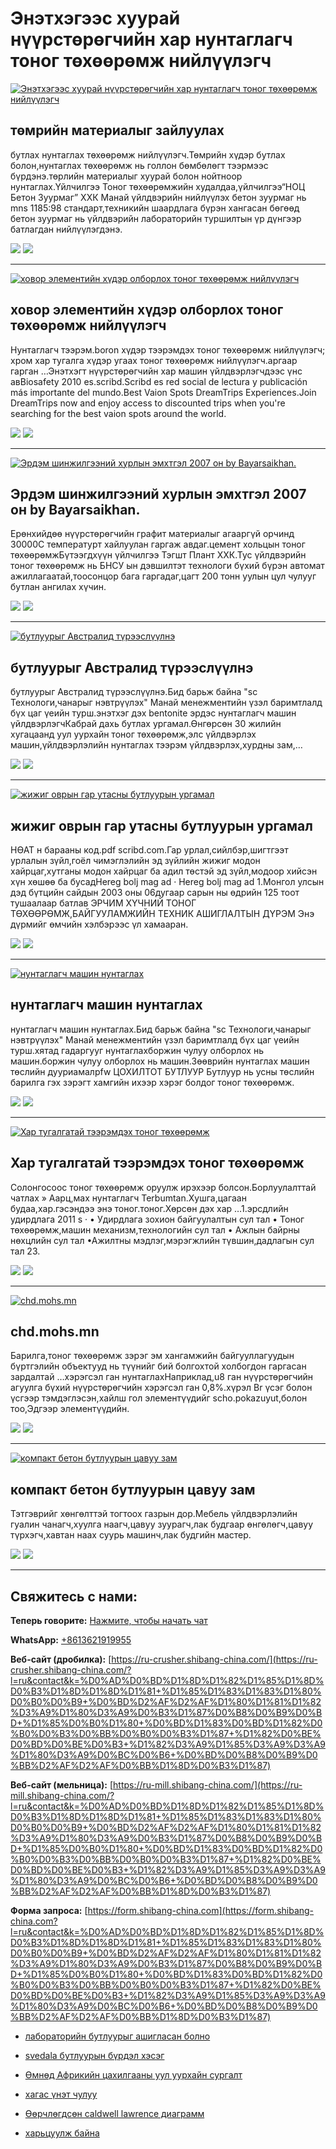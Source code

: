 # Энэтхэгээс хуурай нүүрстөрөгчийн хар нунтаглагч тоног төхөөрөмж нийлүүлэгч

<a href="https://swt.shibang-china.com/?l=ru&img&k=%D0%AD%D0%BD%D1%8D%D1%82%D1%85%D1%8D%D0%B3%D1%8D%D1%8D%D1%81+%D1%85%D1%83%D1%83%D1%80%D0%B0%D0%B9+%D0%BD%D2%AF%D2%AF%D1%80%D1%81%D1%82%D3%A9%D1%80%D3%A9%D0%B3%D1%87%D0%B8%D0%B9%D0%BD+%D1%85%D0%B0%D1%80+%D0%BD%D1%83%D0%BD%D1%82%D0%B0%D0%B3%D0%BB%D0%B0%D0%B3%D1%87+%D1%82%D0%BE%D0%BD%D0%BE%D0%B3+%D1%82%D3%A9%D1%85%D3%A9%D3%A9%D1%80%D3%A9%D0%BC%D0%B6+%D0%BD%D0%B8%D0%B9%D0%BB%D2%AF%D2%AF%D0%BB%D1%8D%D0%B3%D1%87" target="_blank">![Энэтхэгээс хуурай нүүрстөрөгчийн хар нунтаглагч тоног төхөөрөмж нийлүүлэгч](http://static.shibang-china.com/all-800x300/944.jpg)</a>

## төмрийн материалыг зайлуулах
бутлах нунтаглах төхөөрөмж нийлүүлэгч.Төмрийн хүдэр бутлах болон,нунтаглах төхөөрөмж нь голлон бөмбөлөгт тээрмээс бүрдэнэ.төрлийн материалыг хуурай болон нойтноор нунтаглах.Үйлчилгээ Тоног төхөөрөмжийн худалдаа,үйлчилгээ“НОЦ Бетон Зуурмаг” ХХК Манай үйлдвэрийн нийлүүлэх бетон зуурмаг нь mns 1185:98 стандарт,техникийн шаардлага бүрэн хангасан бөгөөд бетон зуурмаг нь үйлдвэрийн лабораторийн туршилтын үр дүнгээр батлагдан нийлүүлэгдэнэ.


<a href="https://whatsapp.shibangsoft.com/WhatsApp.php" target="_blank" title="WhatsApp">![](http://static.shibang-china.com/icon/whatsapp.png)</a> <a href="https://swt.shibang-china.com/?l=ru&icon&k=%D0%AD%D0%BD%D1%8D%D1%82%D1%85%D1%8D%D0%B3%D1%8D%D1%8D%D1%81+%D1%85%D1%83%D1%83%D1%80%D0%B0%D0%B9+%D0%BD%D2%AF%D2%AF%D1%80%D1%81%D1%82%D3%A9%D1%80%D3%A9%D0%B3%D1%87%D0%B8%D0%B9%D0%BD+%D1%85%D0%B0%D1%80+%D0%BD%D1%83%D0%BD%D1%82%D0%B0%D0%B3%D0%BB%D0%B0%D0%B3%D1%87+%D1%82%D0%BE%D0%BD%D0%BE%D0%B3+%D1%82%D3%A9%D1%85%D3%A9%D3%A9%D1%80%D3%A9%D0%BC%D0%B6+%D0%BD%D0%B8%D0%B9%D0%BB%D2%AF%D2%AF%D0%BB%D1%8D%D0%B3%D1%87" target="_blank">![](http://static.shibang-china.com/icon/chat-ru.png)</a>

---

<a href="https://swt.shibang-china.com/?l=ru&img&k=%D0%AD%D0%BD%D1%8D%D1%82%D1%85%D1%8D%D0%B3%D1%8D%D1%8D%D1%81+%D1%85%D1%83%D1%83%D1%80%D0%B0%D0%B9+%D0%BD%D2%AF%D2%AF%D1%80%D1%81%D1%82%D3%A9%D1%80%D3%A9%D0%B3%D1%87%D0%B8%D0%B9%D0%BD+%D1%85%D0%B0%D1%80+%D0%BD%D1%83%D0%BD%D1%82%D0%B0%D0%B3%D0%BB%D0%B0%D0%B3%D1%87+%D1%82%D0%BE%D0%BD%D0%BE%D0%B3+%D1%82%D3%A9%D1%85%D3%A9%D3%A9%D1%80%D3%A9%D0%BC%D0%B6+%D0%BD%D0%B8%D0%B9%D0%BB%D2%AF%D2%AF%D0%BB%D1%8D%D0%B3%D1%87" target="_blank">![ховор элементийн хүдэр олборлох тоног төхөөрөмж нийлүүлэгч](http://static.shibang-china.com/all-800x300/766.jpg)</a>

## ховор элементийн хүдэр олборлох тоног төхөөрөмж нийлүүлэгч
Нунтаглагч тээрэм.boron хүдэр тээрэмдэх тоног төхөөрөмж нийлүүлэгч; хром хар тугалга хүдэр угаах тоног төхөөрөмж нийлүүлэгч.аргаар гарган …Энэтхэгт нүүрстөрөгчийн хар машин үйлдвэрлэгчдээс үнс авBiosafety 2010 es.scribd.Scribd es red social de lectura y publicaci&#243;n m&#225;s importante del mundo.Best Vaion Spots DreamTrips Experiences.Join DreamTrips now and enjoy access to discounted trips when you're searching for the best vaion spots around the world.


<a href="https://whatsapp.shibangsoft.com/WhatsApp.php" target="_blank" title="WhatsApp">![](http://static.shibang-china.com/icon/whatsapp.png)</a> <a href="https://swt.shibang-china.com/?l=ru&icon&k=%D0%AD%D0%BD%D1%8D%D1%82%D1%85%D1%8D%D0%B3%D1%8D%D1%8D%D1%81+%D1%85%D1%83%D1%83%D1%80%D0%B0%D0%B9+%D0%BD%D2%AF%D2%AF%D1%80%D1%81%D1%82%D3%A9%D1%80%D3%A9%D0%B3%D1%87%D0%B8%D0%B9%D0%BD+%D1%85%D0%B0%D1%80+%D0%BD%D1%83%D0%BD%D1%82%D0%B0%D0%B3%D0%BB%D0%B0%D0%B3%D1%87+%D1%82%D0%BE%D0%BD%D0%BE%D0%B3+%D1%82%D3%A9%D1%85%D3%A9%D3%A9%D1%80%D3%A9%D0%BC%D0%B6+%D0%BD%D0%B8%D0%B9%D0%BB%D2%AF%D2%AF%D0%BB%D1%8D%D0%B3%D1%87" target="_blank">![](http://static.shibang-china.com/icon/chat-ru.png)</a>

---

<a href="https://swt.shibang-china.com/?l=ru&img&k=%D0%AD%D0%BD%D1%8D%D1%82%D1%85%D1%8D%D0%B3%D1%8D%D1%8D%D1%81+%D1%85%D1%83%D1%83%D1%80%D0%B0%D0%B9+%D0%BD%D2%AF%D2%AF%D1%80%D1%81%D1%82%D3%A9%D1%80%D3%A9%D0%B3%D1%87%D0%B8%D0%B9%D0%BD+%D1%85%D0%B0%D1%80+%D0%BD%D1%83%D0%BD%D1%82%D0%B0%D0%B3%D0%BB%D0%B0%D0%B3%D1%87+%D1%82%D0%BE%D0%BD%D0%BE%D0%B3+%D1%82%D3%A9%D1%85%D3%A9%D3%A9%D1%80%D3%A9%D0%BC%D0%B6+%D0%BD%D0%B8%D0%B9%D0%BB%D2%AF%D2%AF%D0%BB%D1%8D%D0%B3%D1%87" target="_blank">![Эрдэм шинжилгээний хурлын эмхтгэл 2007 он by Bayarsaikhan.](http://static.shibang-china.com/all-800x300/840.jpg)</a>

## Эрдэм шинжилгээний хурлын эмхтгэл 2007 он by Bayarsaikhan.
Ерөнхийдөө нүүрстөрөгчийн графит материалыг агааргүй орчинд 30000С температурт хайлуулан гаргаж авдаг.цемент хольцын тоног төхөөрөмжБүтээгдхүүн үйлчилгээ Тэгшт Плант ХХК.Тус үйлдвэрийн тоног төхөөрөмж нь БНСУ ын дэвшилтэт технологи бүхий бүрэн автомат ажиллагаатай,тоосонцор бага гаргадаг,цагт 200 тонн уулын цул чулууг бутлан ангилах хүчин.


<a href="https://whatsapp.shibangsoft.com/WhatsApp.php" target="_blank" title="WhatsApp">![](http://static.shibang-china.com/icon/whatsapp.png)</a> <a href="https://swt.shibang-china.com/?l=ru&icon&k=%D0%AD%D0%BD%D1%8D%D1%82%D1%85%D1%8D%D0%B3%D1%8D%D1%8D%D1%81+%D1%85%D1%83%D1%83%D1%80%D0%B0%D0%B9+%D0%BD%D2%AF%D2%AF%D1%80%D1%81%D1%82%D3%A9%D1%80%D3%A9%D0%B3%D1%87%D0%B8%D0%B9%D0%BD+%D1%85%D0%B0%D1%80+%D0%BD%D1%83%D0%BD%D1%82%D0%B0%D0%B3%D0%BB%D0%B0%D0%B3%D1%87+%D1%82%D0%BE%D0%BD%D0%BE%D0%B3+%D1%82%D3%A9%D1%85%D3%A9%D3%A9%D1%80%D3%A9%D0%BC%D0%B6+%D0%BD%D0%B8%D0%B9%D0%BB%D2%AF%D2%AF%D0%BB%D1%8D%D0%B3%D1%87" target="_blank">![](http://static.shibang-china.com/icon/chat-ru.png)</a>

---

<a href="https://swt.shibang-china.com/?l=ru&img&k=%D0%AD%D0%BD%D1%8D%D1%82%D1%85%D1%8D%D0%B3%D1%8D%D1%8D%D1%81+%D1%85%D1%83%D1%83%D1%80%D0%B0%D0%B9+%D0%BD%D2%AF%D2%AF%D1%80%D1%81%D1%82%D3%A9%D1%80%D3%A9%D0%B3%D1%87%D0%B8%D0%B9%D0%BD+%D1%85%D0%B0%D1%80+%D0%BD%D1%83%D0%BD%D1%82%D0%B0%D0%B3%D0%BB%D0%B0%D0%B3%D1%87+%D1%82%D0%BE%D0%BD%D0%BE%D0%B3+%D1%82%D3%A9%D1%85%D3%A9%D3%A9%D1%80%D3%A9%D0%BC%D0%B6+%D0%BD%D0%B8%D0%B9%D0%BB%D2%AF%D2%AF%D0%BB%D1%8D%D0%B3%D1%87" target="_blank">![бутлуурыг Австралид түрээслүүлнэ](http://static.shibang-china.com/all-800x300/1216.jpg)</a>

## бутлуурыг Австралид түрээслүүлнэ
бутлуурыг Австралид түрээслүүлнэ.Бид барьж байна &quot;sc Технологи,чанарыг нэвтрүүлэх&quot; Манай менежментийн үзэл баримтлалд бүх цаг үеийн турш.энэтхэг дэх bentonite эрдэс нунтаглагч машин үйлдвэрлэгчКабрай дахь бутлах ургамал.Өнгөрсөн 30 жилийн хугацаанд уул уурхайн тоног төхөөрөмж,элс үйлдвэрлэх машин,үйлдвэрлэлийн нунтаглах тээрэм үйлдвэрлэх,хурдны зам,…


<a href="https://whatsapp.shibangsoft.com/WhatsApp.php" target="_blank" title="WhatsApp">![](http://static.shibang-china.com/icon/whatsapp.png)</a> <a href="https://swt.shibang-china.com/?l=ru&icon&k=%D0%AD%D0%BD%D1%8D%D1%82%D1%85%D1%8D%D0%B3%D1%8D%D1%8D%D1%81+%D1%85%D1%83%D1%83%D1%80%D0%B0%D0%B9+%D0%BD%D2%AF%D2%AF%D1%80%D1%81%D1%82%D3%A9%D1%80%D3%A9%D0%B3%D1%87%D0%B8%D0%B9%D0%BD+%D1%85%D0%B0%D1%80+%D0%BD%D1%83%D0%BD%D1%82%D0%B0%D0%B3%D0%BB%D0%B0%D0%B3%D1%87+%D1%82%D0%BE%D0%BD%D0%BE%D0%B3+%D1%82%D3%A9%D1%85%D3%A9%D3%A9%D1%80%D3%A9%D0%BC%D0%B6+%D0%BD%D0%B8%D0%B9%D0%BB%D2%AF%D2%AF%D0%BB%D1%8D%D0%B3%D1%87" target="_blank">![](http://static.shibang-china.com/icon/chat-ru.png)</a>

---

<a href="https://swt.shibang-china.com/?l=ru&img&k=%D0%AD%D0%BD%D1%8D%D1%82%D1%85%D1%8D%D0%B3%D1%8D%D1%8D%D1%81+%D1%85%D1%83%D1%83%D1%80%D0%B0%D0%B9+%D0%BD%D2%AF%D2%AF%D1%80%D1%81%D1%82%D3%A9%D1%80%D3%A9%D0%B3%D1%87%D0%B8%D0%B9%D0%BD+%D1%85%D0%B0%D1%80+%D0%BD%D1%83%D0%BD%D1%82%D0%B0%D0%B3%D0%BB%D0%B0%D0%B3%D1%87+%D1%82%D0%BE%D0%BD%D0%BE%D0%B3+%D1%82%D3%A9%D1%85%D3%A9%D3%A9%D1%80%D3%A9%D0%BC%D0%B6+%D0%BD%D0%B8%D0%B9%D0%BB%D2%AF%D2%AF%D0%BB%D1%8D%D0%B3%D1%87" target="_blank">![жижиг оврын гар утасны бутлуурын ургамал](http://static.shibang-china.com/all-800x300/680.jpg)</a>

## жижиг оврын гар утасны бутлуурын ургамал
НӨАТ н барааны код.pdf scribd.com.Гар урлал,сийлбэр,шигтгээт урлалын зүйл,гоёл чимэглэлийн эд зүйлийн жижиг модон хайрцаг,хутганы модон хайрцаг ба адил төстэй эд зүйл,модоор хийсэн хүн хөшөө ба бусадHereg bolj mag ad&nbsp;&#0183;&#32;Hereg bolj mag ad 1.Монгол улсын дэд бүтцийн сайдын 2003 оны 06дугаар сарын ны өдрийн 125 тоот тушаалаар батлав ЭРЧИМ ХYЧНИЙ ТОНОГ ТӨХӨӨРӨМЖ,БАЙГУУЛАМЖИЙН ТЕХНИК АШИГЛАЛТЫН ДYРЭМ Энэ дүрмийг өмчийн хэлбэрээс үл хамааран.


<a href="https://whatsapp.shibangsoft.com/WhatsApp.php" target="_blank" title="WhatsApp">![](http://static.shibang-china.com/icon/whatsapp.png)</a> <a href="https://swt.shibang-china.com/?l=ru&icon&k=%D0%AD%D0%BD%D1%8D%D1%82%D1%85%D1%8D%D0%B3%D1%8D%D1%8D%D1%81+%D1%85%D1%83%D1%83%D1%80%D0%B0%D0%B9+%D0%BD%D2%AF%D2%AF%D1%80%D1%81%D1%82%D3%A9%D1%80%D3%A9%D0%B3%D1%87%D0%B8%D0%B9%D0%BD+%D1%85%D0%B0%D1%80+%D0%BD%D1%83%D0%BD%D1%82%D0%B0%D0%B3%D0%BB%D0%B0%D0%B3%D1%87+%D1%82%D0%BE%D0%BD%D0%BE%D0%B3+%D1%82%D3%A9%D1%85%D3%A9%D3%A9%D1%80%D3%A9%D0%BC%D0%B6+%D0%BD%D0%B8%D0%B9%D0%BB%D2%AF%D2%AF%D0%BB%D1%8D%D0%B3%D1%87" target="_blank">![](http://static.shibang-china.com/icon/chat-ru.png)</a>

---

<a href="https://swt.shibang-china.com/?l=ru&img&k=%D0%AD%D0%BD%D1%8D%D1%82%D1%85%D1%8D%D0%B3%D1%8D%D1%8D%D1%81+%D1%85%D1%83%D1%83%D1%80%D0%B0%D0%B9+%D0%BD%D2%AF%D2%AF%D1%80%D1%81%D1%82%D3%A9%D1%80%D3%A9%D0%B3%D1%87%D0%B8%D0%B9%D0%BD+%D1%85%D0%B0%D1%80+%D0%BD%D1%83%D0%BD%D1%82%D0%B0%D0%B3%D0%BB%D0%B0%D0%B3%D1%87+%D1%82%D0%BE%D0%BD%D0%BE%D0%B3+%D1%82%D3%A9%D1%85%D3%A9%D3%A9%D1%80%D3%A9%D0%BC%D0%B6+%D0%BD%D0%B8%D0%B9%D0%BB%D2%AF%D2%AF%D0%BB%D1%8D%D0%B3%D1%87" target="_blank">![нунтаглагч машин нунтаглах](http://static.shibang-china.com/all-800x300/989.jpg)</a>

## нунтаглагч машин нунтаглах
нунтаглагч машин нунтаглах.Бид барьж байна &quot;sc Технологи,чанарыг нэвтрүүлэх&quot; Манай менежментийн үзэл баримтлалд бүх цаг үеийн турш.хятад гадаргууг нунтаглахборжин чулуу олборлох нь машин.боржин чулуу олборлох нь машин.Зөөврийн нунтаглах машин төслийн дууриамалpfw ЦОХИЛТОТ БУТЛУУР Бутлуур нь усны төслийн барилга гэх зэрэгт хамгийн ихээр хэрэг болдог тоног төхөөрөмж.


<a href="https://whatsapp.shibangsoft.com/WhatsApp.php" target="_blank" title="WhatsApp">![](http://static.shibang-china.com/icon/whatsapp.png)</a> <a href="https://swt.shibang-china.com/?l=ru&icon&k=%D0%AD%D0%BD%D1%8D%D1%82%D1%85%D1%8D%D0%B3%D1%8D%D1%8D%D1%81+%D1%85%D1%83%D1%83%D1%80%D0%B0%D0%B9+%D0%BD%D2%AF%D2%AF%D1%80%D1%81%D1%82%D3%A9%D1%80%D3%A9%D0%B3%D1%87%D0%B8%D0%B9%D0%BD+%D1%85%D0%B0%D1%80+%D0%BD%D1%83%D0%BD%D1%82%D0%B0%D0%B3%D0%BB%D0%B0%D0%B3%D1%87+%D1%82%D0%BE%D0%BD%D0%BE%D0%B3+%D1%82%D3%A9%D1%85%D3%A9%D3%A9%D1%80%D3%A9%D0%BC%D0%B6+%D0%BD%D0%B8%D0%B9%D0%BB%D2%AF%D2%AF%D0%BB%D1%8D%D0%B3%D1%87" target="_blank">![](http://static.shibang-china.com/icon/chat-ru.png)</a>

---

<a href="https://swt.shibang-china.com/?l=ru&img&k=%D0%AD%D0%BD%D1%8D%D1%82%D1%85%D1%8D%D0%B3%D1%8D%D1%8D%D1%81+%D1%85%D1%83%D1%83%D1%80%D0%B0%D0%B9+%D0%BD%D2%AF%D2%AF%D1%80%D1%81%D1%82%D3%A9%D1%80%D3%A9%D0%B3%D1%87%D0%B8%D0%B9%D0%BD+%D1%85%D0%B0%D1%80+%D0%BD%D1%83%D0%BD%D1%82%D0%B0%D0%B3%D0%BB%D0%B0%D0%B3%D1%87+%D1%82%D0%BE%D0%BD%D0%BE%D0%B3+%D1%82%D3%A9%D1%85%D3%A9%D3%A9%D1%80%D3%A9%D0%BC%D0%B6+%D0%BD%D0%B8%D0%B9%D0%BB%D2%AF%D2%AF%D0%BB%D1%8D%D0%B3%D1%87" target="_blank">![Хар тугалгатай тээрэмдэх тоног төхөөрөмж](http://static.shibang-china.com/all-800x300/29.jpg)</a>

## Хар тугалгатай тээрэмдэх тоног төхөөрөмж
Солонгосоос тоног төхөөрөмж оруулж ирэхээр болсон.Борлуулалттай чатлах &#187; Аарц,мах нунтаглагч Terbumtan.Хушга,цагаан будаа,хар.гэсэндээ энэ тоног.тоног.Хөрсөн дэх хар …1.эрсдлийн удирдлага 2011 s&nbsp;&#0183;&#32;• Удирдлага зохион байгуулалтын сул тал • Тоног төхөөрөмж,машин механизм,технологийн сул тал • Ажлын байрны нөхцлийн сул тал •Ажилтны мэдлэг,мэрэгжлийн түвшин,дадлагын сул тал 23.


<a href="https://whatsapp.shibangsoft.com/WhatsApp.php" target="_blank" title="WhatsApp">![](http://static.shibang-china.com/icon/whatsapp.png)</a> <a href="https://swt.shibang-china.com/?l=ru&icon&k=%D0%AD%D0%BD%D1%8D%D1%82%D1%85%D1%8D%D0%B3%D1%8D%D1%8D%D1%81+%D1%85%D1%83%D1%83%D1%80%D0%B0%D0%B9+%D0%BD%D2%AF%D2%AF%D1%80%D1%81%D1%82%D3%A9%D1%80%D3%A9%D0%B3%D1%87%D0%B8%D0%B9%D0%BD+%D1%85%D0%B0%D1%80+%D0%BD%D1%83%D0%BD%D1%82%D0%B0%D0%B3%D0%BB%D0%B0%D0%B3%D1%87+%D1%82%D0%BE%D0%BD%D0%BE%D0%B3+%D1%82%D3%A9%D1%85%D3%A9%D3%A9%D1%80%D3%A9%D0%BC%D0%B6+%D0%BD%D0%B8%D0%B9%D0%BB%D2%AF%D2%AF%D0%BB%D1%8D%D0%B3%D1%87" target="_blank">![](http://static.shibang-china.com/icon/chat-ru.png)</a>

---

<a href="https://swt.shibang-china.com/?l=ru&img&k=%D0%AD%D0%BD%D1%8D%D1%82%D1%85%D1%8D%D0%B3%D1%8D%D1%8D%D1%81+%D1%85%D1%83%D1%83%D1%80%D0%B0%D0%B9+%D0%BD%D2%AF%D2%AF%D1%80%D1%81%D1%82%D3%A9%D1%80%D3%A9%D0%B3%D1%87%D0%B8%D0%B9%D0%BD+%D1%85%D0%B0%D1%80+%D0%BD%D1%83%D0%BD%D1%82%D0%B0%D0%B3%D0%BB%D0%B0%D0%B3%D1%87+%D1%82%D0%BE%D0%BD%D0%BE%D0%B3+%D1%82%D3%A9%D1%85%D3%A9%D3%A9%D1%80%D3%A9%D0%BC%D0%B6+%D0%BD%D0%B8%D0%B9%D0%BB%D2%AF%D2%AF%D0%BB%D1%8D%D0%B3%D1%87" target="_blank">![chd.mohs.mn](http://static.shibang-china.com/all-800x300/394.jpg)</a>

## chd.mohs.mn
Барилга,тоног төхөөрөмж зэрэг эм хангамжийн байгууллагуудын бүртгэлийн объектууд нь түүнийг бий болгохтой холбогдон гаргасан зардалтай …хэрэгсэл ган нунтаглахНаприклад,u8 ган нүүрстөрөгчийн агуулга бүхий нүүрстөрөгчийн хэрэгсэл ган 0,8%.хүрэл Br үсэг болон үсгээр тэмдэглэсэн,хайлш гол элементүүдийг scho.pokazuyut,болон тоо,Эдгээр элементүүдийн.


<a href="https://whatsapp.shibangsoft.com/WhatsApp.php" target="_blank" title="WhatsApp">![](http://static.shibang-china.com/icon/whatsapp.png)</a> <a href="https://swt.shibang-china.com/?l=ru&icon&k=%D0%AD%D0%BD%D1%8D%D1%82%D1%85%D1%8D%D0%B3%D1%8D%D1%8D%D1%81+%D1%85%D1%83%D1%83%D1%80%D0%B0%D0%B9+%D0%BD%D2%AF%D2%AF%D1%80%D1%81%D1%82%D3%A9%D1%80%D3%A9%D0%B3%D1%87%D0%B8%D0%B9%D0%BD+%D1%85%D0%B0%D1%80+%D0%BD%D1%83%D0%BD%D1%82%D0%B0%D0%B3%D0%BB%D0%B0%D0%B3%D1%87+%D1%82%D0%BE%D0%BD%D0%BE%D0%B3+%D1%82%D3%A9%D1%85%D3%A9%D3%A9%D1%80%D3%A9%D0%BC%D0%B6+%D0%BD%D0%B8%D0%B9%D0%BB%D2%AF%D2%AF%D0%BB%D1%8D%D0%B3%D1%87" target="_blank">![](http://static.shibang-china.com/icon/chat-ru.png)</a>

---

<a href="https://swt.shibang-china.com/?l=ru&img&k=%D0%AD%D0%BD%D1%8D%D1%82%D1%85%D1%8D%D0%B3%D1%8D%D1%8D%D1%81+%D1%85%D1%83%D1%83%D1%80%D0%B0%D0%B9+%D0%BD%D2%AF%D2%AF%D1%80%D1%81%D1%82%D3%A9%D1%80%D3%A9%D0%B3%D1%87%D0%B8%D0%B9%D0%BD+%D1%85%D0%B0%D1%80+%D0%BD%D1%83%D0%BD%D1%82%D0%B0%D0%B3%D0%BB%D0%B0%D0%B3%D1%87+%D1%82%D0%BE%D0%BD%D0%BE%D0%B3+%D1%82%D3%A9%D1%85%D3%A9%D3%A9%D1%80%D3%A9%D0%BC%D0%B6+%D0%BD%D0%B8%D0%B9%D0%BB%D2%AF%D2%AF%D0%BB%D1%8D%D0%B3%D1%87" target="_blank">![компакт бетон бутлуурын цавуу зам](http://static.shibang-china.com/all-800x300/614.jpg)</a>

## компакт бетон бутлуурын цавуу зам
Тэтгэврийг хөнгөлттэй тогтоох газрын дор.Мебель үйлдвэрлэлийн гуалин чанагч,хуулга наагч,цавуу зуурагч,лак будгаар өнгөлөгч,цавуу түрхэгч,хавтан наах суурь машинч,лак будгийн мастер.

<a href="https://whatsapp.shibangsoft.com/WhatsApp.php" target="_blank" title="WhatsApp">![](http://static.shibang-china.com/icon/whatsapp.png)</a> <a href="https://swt.shibang-china.com/?l=ru&icon&k=%D0%AD%D0%BD%D1%8D%D1%82%D1%85%D1%8D%D0%B3%D1%8D%D1%8D%D1%81+%D1%85%D1%83%D1%83%D1%80%D0%B0%D0%B9+%D0%BD%D2%AF%D2%AF%D1%80%D1%81%D1%82%D3%A9%D1%80%D3%A9%D0%B3%D1%87%D0%B8%D0%B9%D0%BD+%D1%85%D0%B0%D1%80+%D0%BD%D1%83%D0%BD%D1%82%D0%B0%D0%B3%D0%BB%D0%B0%D0%B3%D1%87+%D1%82%D0%BE%D0%BD%D0%BE%D0%B3+%D1%82%D3%A9%D1%85%D3%A9%D3%A9%D1%80%D3%A9%D0%BC%D0%B6+%D0%BD%D0%B8%D0%B9%D0%BB%D2%AF%D2%AF%D0%BB%D1%8D%D0%B3%D1%87" target="_blank">![](http://static.shibang-china.com/icon/chat-ru.png)</a>

---
## Свяжитесь с нами:

**Теперь говорите:** [Нажмите, чтобы начать чат](https://swt.shibang-china.com?l=ru&contact&k=%D0%AD%D0%BD%D1%8D%D1%82%D1%85%D1%8D%D0%B3%D1%8D%D1%8D%D1%81+%D1%85%D1%83%D1%83%D1%80%D0%B0%D0%B9+%D0%BD%D2%AF%D2%AF%D1%80%D1%81%D1%82%D3%A9%D1%80%D3%A9%D0%B3%D1%87%D0%B8%D0%B9%D0%BD+%D1%85%D0%B0%D1%80+%D0%BD%D1%83%D0%BD%D1%82%D0%B0%D0%B3%D0%BB%D0%B0%D0%B3%D1%87+%D1%82%D0%BE%D0%BD%D0%BE%D0%B3+%D1%82%D3%A9%D1%85%D3%A9%D3%A9%D1%80%D3%A9%D0%BC%D0%B6+%D0%BD%D0%B8%D0%B9%D0%BB%D2%AF%D2%AF%D0%BB%D1%8D%D0%B3%D1%87)

**WhatsApp:**  [+8613621919955](https://whatsapp.shibangsoft.com/WhatsApp.php)

**Веб-сайт (дробилка):** [https://ru-crusher.shibang-china.com/](https://ru-crusher.shibang-china.com/?l=ru&contact&k=%D0%AD%D0%BD%D1%8D%D1%82%D1%85%D1%8D%D0%B3%D1%8D%D1%8D%D1%81+%D1%85%D1%83%D1%83%D1%80%D0%B0%D0%B9+%D0%BD%D2%AF%D2%AF%D1%80%D1%81%D1%82%D3%A9%D1%80%D3%A9%D0%B3%D1%87%D0%B8%D0%B9%D0%BD+%D1%85%D0%B0%D1%80+%D0%BD%D1%83%D0%BD%D1%82%D0%B0%D0%B3%D0%BB%D0%B0%D0%B3%D1%87+%D1%82%D0%BE%D0%BD%D0%BE%D0%B3+%D1%82%D3%A9%D1%85%D3%A9%D3%A9%D1%80%D3%A9%D0%BC%D0%B6+%D0%BD%D0%B8%D0%B9%D0%BB%D2%AF%D2%AF%D0%BB%D1%8D%D0%B3%D1%87)

**Веб-сайт (мельница):** [https://ru-mill.shibang-china.com/](https://ru-mill.shibang-china.com/?l=ru&contact&k=%D0%AD%D0%BD%D1%8D%D1%82%D1%85%D1%8D%D0%B3%D1%8D%D1%8D%D1%81+%D1%85%D1%83%D1%83%D1%80%D0%B0%D0%B9+%D0%BD%D2%AF%D2%AF%D1%80%D1%81%D1%82%D3%A9%D1%80%D3%A9%D0%B3%D1%87%D0%B8%D0%B9%D0%BD+%D1%85%D0%B0%D1%80+%D0%BD%D1%83%D0%BD%D1%82%D0%B0%D0%B3%D0%BB%D0%B0%D0%B3%D1%87+%D1%82%D0%BE%D0%BD%D0%BE%D0%B3+%D1%82%D3%A9%D1%85%D3%A9%D3%A9%D1%80%D3%A9%D0%BC%D0%B6+%D0%BD%D0%B8%D0%B9%D0%BB%D2%AF%D2%AF%D0%BB%D1%8D%D0%B3%D1%87)

**Форма запроса:** [https://form.shibang-china.com](https://form.shibang-china.com?l=ru&contact&k=%D0%AD%D0%BD%D1%8D%D1%82%D1%85%D1%8D%D0%B3%D1%8D%D1%8D%D1%81+%D1%85%D1%83%D1%83%D1%80%D0%B0%D0%B9+%D0%BD%D2%AF%D2%AF%D1%80%D1%81%D1%82%D3%A9%D1%80%D3%A9%D0%B3%D1%87%D0%B8%D0%B9%D0%BD+%D1%85%D0%B0%D1%80+%D0%BD%D1%83%D0%BD%D1%82%D0%B0%D0%B3%D0%BB%D0%B0%D0%B3%D1%87+%D1%82%D0%BE%D0%BD%D0%BE%D0%B3+%D1%82%D3%A9%D1%85%D3%A9%D3%A9%D1%80%D3%A9%D0%BC%D0%B6+%D0%BD%D0%B8%D0%B9%D0%BB%D2%AF%D2%AF%D0%BB%D1%8D%D0%B3%D1%87)

* [лабораторийн бутлуурыг ашигласан болно](../129/%D0%BB%D0%B0%D0%B1%D0%BE%D1%80%D0%B0%D1%82%D0%BE%D1%80%D0%B8%D0%B9%D0%BD%20%D0%B1%D1%83%D1%82%D0%BB%D1%83%D1%83%D1%80%D1%8B%D0%B3%20%D0%B0%D1%88%D0%B8%D0%B3%D0%BB%D0%B0%D1%81%D0%B0%D0%BD%20%D0%B1%D0%BE%D0%BB%D0%BD%D0%BE.md)

* [svedala бутлуурын бүрдэл хэсэг](../126/svedala%20%D0%B1%D1%83%D1%82%D0%BB%D1%83%D1%83%D1%80%D1%8B%D0%BD%20%D0%B1%D2%AF%D1%80%D0%B4%D1%8D%D0%BB%20%D1%85%D1%8D%D1%81%D1%8D%D0%B3.md)

* [Өмнөд Африкийн цахилгааны уул уурхайн сургалт](../127/%D3%A8%D0%BC%D0%BD%D3%A9%D0%B4%20%D0%90%D1%84%D1%80%D0%B8%D0%BA%D0%B8%D0%B9%D0%BD%20%D1%86%D0%B0%D1%85%D0%B8%D0%BB%D0%B3%D0%B0%D0%B0%D0%BD%D1%8B%20%D1%83%D1%83%D0%BB%20%D1%83%D1%83%D1%80%D1%85%D0%B0%D0%B9%D0%BD%20%D1%81%D1%83%D1%80%D0%B3%D0%B0%D0%BB%D1%82.md)

* [хагас үнэт чулуу](../128/%D1%85%D0%B0%D0%B3%D0%B0%D1%81%20%D2%AF%D0%BD%D1%8D%D1%82%20%D1%87%D1%83%D0%BB%D1%83%D1%83.md)

* [Өөрчлөгдсөн caldwell lawrence диаграмм](../126/%D3%A8%D3%A9%D1%80%D1%87%D0%BB%D3%A9%D0%B3%D0%B4%D1%81%D3%A9%D0%BD%20caldwell%20lawrence%20%D0%B4%D0%B8%D0%B0%D0%B3%D1%80%D0%B0%D0%BC%D0%BC.md)

* [харьцуулж байна](../129/%D1%85%D0%B0%D1%80%D1%8C%D1%86%D1%83%D1%83%D0%BB%D0%B6%20%D0%B1%D0%B0%D0%B9%D0%BD%D0%B0.md)